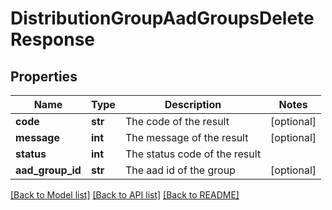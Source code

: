 # DistributionGroupAadGroupsDeleteResponse

## Properties
Name | Type | Description | Notes
------------ | ------------- | ------------- | -------------
**code** | **str** | The code of the result | [optional] 
**message** | **int** | The message of the result | [optional] 
**status** | **int** | The status code of the result | 
**aad_group_id** | **str** | The aad id of the group | [optional] 

[[Back to Model list]](../README.md#documentation-for-models) [[Back to API list]](../README.md#documentation-for-api-endpoints) [[Back to README]](../README.md)

